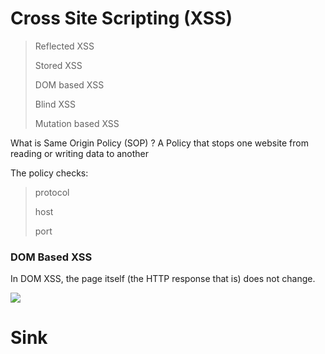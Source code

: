# Cross Site Scripting (XSS)

> Reflected XSS
> 
> Stored XSS
> 
> DOM based XSS
> 
> Blind XSS
> 
> Mutation based XSS
> 

What is Same Origin Policy (SOP) ?
A Policy that stops one website from reading or writing data to another

The policy checks:
> protocol
>
> host
>
> port


### DOM Based XSS

In DOM XSS, the page itself (the HTTP response that is) does not change.

<img src="/path/to/user_input" onload="alert(1)">

# Sink




